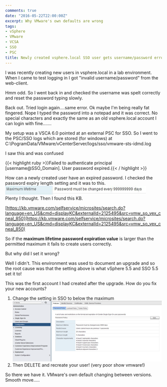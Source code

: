 ```yaml
---
comments: true
date: "2016-05-22T22:00:00Z"
excerpt: Why VMware's own defaults are wrong
tags:
- vSphere
- VMware
- VCSA
- SSO
- PSC
title: Newly created vsphere.local SSO user gets username/password error
---
```


I was recently creating new users in vsphere.local in a lab environment.  When I came to test logging in I got "invalid username/password" from the web-client.

Hmm odd.  So I went back in and checked the username was spelt correctly and reset the password typing slowly.

Back out.  Tried login again....same error.  Ok maybe I'm being really fat fingered.  Nope I typed the password into a notepad and it was correct.  No special characters and exactly the same as an old vsphere.local account I can login with fine.......

My setup was a VSCA 6.0 pointed at an external PSC for SSO.  So I went to the PSC/SSO logs which are stored (for windows) at
C:\PogramData/VMware/vCenterServer/logs/sso/vmware-sts-idmd.log

I saw this and was confused 

{{< highlight ruby >}}Failed to authenticate principal [username@SSO_Domain]. User password expired.{{< / highlight >}}

How can a newly created user have an expired password.  I checked the password expiry length setting and it was to this.<BR>
![password expiry setting](/images/pawd1.png "Password Expiry Setting")<BR>
Plenty I thought.  Then I found this KB.

[https://kb.vmware.com/selfservice/microsites/search.do?language=en_US&cmd=displayKC&externalId=2125495&src=vmw_so_vex_cneal_850](https://kb.vmware.com/selfservice/microsites/search.do?language=en_US&cmd=displayKC&externalId=2125495&src=vmw_so_vex_cneal_850)

So if the **maximum lifetime password expiration value** is larger than the permitted maximum it fails to create users correctly.

But why did I set it wrong?

Well I didn't.  This environment was used to document an upgrade and so the root cause was that the setting above is what vSphere 5.5 and SSO 5.5 set it to!

This was the first account I had created after the upgrade.  How do you fix your new accounts?

1. Change the setting in SSO to below the maximum ![Password Expiry Setting](/images/pawd2.png "Password Expiry Setting")
2. Then DELETE and recreate your user! (very poor show vmware!)

So there we have it.  VMware's own default changing between versions. Smooth move.....
